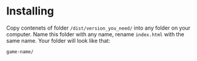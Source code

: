 # Installing

Copy contenets of folder `/dist/version_you_need/` into any folder on your computer. Name this folder with any name, rename `index.html` with the same name. Your folder will look like that:

```
game-name/

```